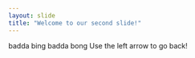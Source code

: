 ```yaml
---
layout: slide
title: "Welcome to our second slide!"
---
```

badda bing badda bong
Use the left arrow to go back!
